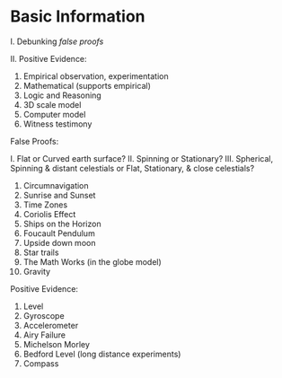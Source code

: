 # Basic Information


I. Debunking *false proofs*

II. Positive Evidence:

1. Empirical
		observation, 
		experimentation
2. Mathematical (supports empirical)
3. Logic and Reasoning
4. 3D scale model
5. Computer model
6. Witness testimony

False Proofs:

I. Flat or Curved earth surface?
II. Spinning or Stationary?
III. Spherical, Spinning & distant celestials or Flat, Stationary, & close celestials?

1. Circumnavigation
2. Sunrise and Sunset
3. Time Zones
4. Coriolis Effect
5. Ships on the Horizon
6. Foucault Pendulum
7. Upside down moon
8. Star trails
9. The Math Works (in the globe model)
10. Gravity

Positive Evidence:
1. Level
2. Gyroscope
3. Accelerometer
4. Airy Failure
5. Michelson Morley
6. Bedford Level (long distance experiments)
7. Compass

